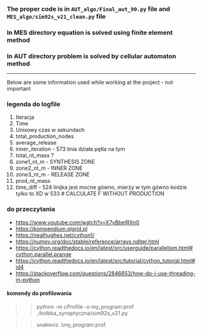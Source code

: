 ### The proper code is in `AUT_algo/Final_aut_90.py` file and `MES_algo/sim92s_v21_clean.py` file
### In MES directory equation is solved using finite element method
### In AUT directory problem is solved by cellular automaton method

------------------

Below are some information used while working at the project - not important
### legenda do logfile

1. Iteracja
2. Time
3. Unixowy czas w sekundach
4. total_production_nodes
5. average_release
6. inner_iteration - 573 linia działa pętla na tym
7. total_nt_mass ?
8. zone1_nt_m - SYNTHESIS ZONE
9. zone2_nt_m - INNER ZONE
10. zone3_nt_m - RELEASE ZONE
11. prod_nt_mass
12. time_diff - 524 linijka jest mocne gówno, mierzy w tym gówno kodzie tylko to XD w 533 #  CALCULATE F WITHOUT PRODUCTION

### do przeczytania 
 - https://www.youtube.com/watch?v=X7vBbelRXn0
 - https://kompendium.plgrid.pl
 - https://nealhughes.net/cython1/
 - https://numpy.org/doc/stable/reference/arrays.nditer.html
 - https://cython.readthedocs.io/en/latest/src/userguide/parallelism.html#cython.parallel.prange
 - https://cython.readthedocs.io/en/latest/src/tutorial/cython_tutorial.html#id4
 - https://stackoverflow.com/questions/2846653/how-do-i-use-threading-in-python

#### komendy do profilowania

>>python -m cProfile -o my_program.prof ./kolbka_synaptyczna/sim92s_v21.py

>>snakeviz .\my_program.prof

